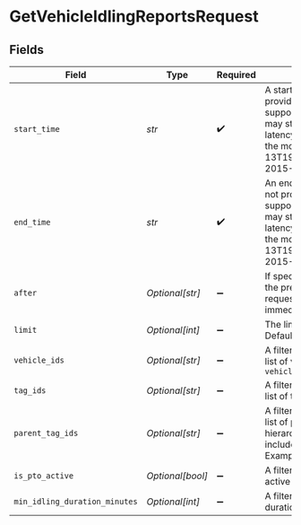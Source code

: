 # GetVehicleIdlingReportsRequest


## Fields

| Field                                                                                                                                                                                                                                                                                                                                                                                           | Type                                                                                                                                                                                                                                                                                                                                                                                            | Required                                                                                                                                                                                                                                                                                                                                                                                        | Description                                                                                                                                                                                                                                                                                                                                                                                     |
| ----------------------------------------------------------------------------------------------------------------------------------------------------------------------------------------------------------------------------------------------------------------------------------------------------------------------------------------------------------------------------------------------- | ----------------------------------------------------------------------------------------------------------------------------------------------------------------------------------------------------------------------------------------------------------------------------------------------------------------------------------------------------------------------------------------------- | ----------------------------------------------------------------------------------------------------------------------------------------------------------------------------------------------------------------------------------------------------------------------------------------------------------------------------------------------------------------------------------------------- | ----------------------------------------------------------------------------------------------------------------------------------------------------------------------------------------------------------------------------------------------------------------------------------------------------------------------------------------------------------------------------------------------- |
| `start_time`                                                                                                                                                                                                                                                                                                                                                                                    | *str*                                                                                                                                                                                                                                                                                                                                                                                           | :heavy_check_mark:                                                                                                                                                                                                                                                                                                                                                                              |  A start time in RFC 3339 format. Defaults to now if not provided. Millisecond precision and timezones are supported. Note that the most recent 72 hours of data may still be processing and is subject to change and latency, so it is not recommended to request data for the most recent 72 hours. (Examples: 2019-06-13T19:08:25Z, 2019-06-13T19:08:25.455Z, OR 2015-09-15T14:00:12-04:00). |
| `end_time`                                                                                                                                                                                                                                                                                                                                                                                      | *str*                                                                                                                                                                                                                                                                                                                                                                                           | :heavy_check_mark:                                                                                                                                                                                                                                                                                                                                                                              |  An end time in RFC 3339 format. Defaults to now if not provided. Millisecond precision and timezones are supported. Note that the most recent 72 hours of data may still be processing and is subject to change and latency, so it is not recommended to request data for the most recent 72 hours. (Examples: 2019-06-13T19:08:25Z, 2019-06-13T19:08:25.455Z, OR 2015-09-15T14:00:12-04:00).  |
| `after`                                                                                                                                                                                                                                                                                                                                                                                         | *Optional[str]*                                                                                                                                                                                                                                                                                                                                                                                 | :heavy_minus_sign:                                                                                                                                                                                                                                                                                                                                                                              |  If specified, this should be the endCursor value from the previous page of results. When present, this request will return the next page of results that occur immediately after the previous page of results.                                                                                                                                                                                 |
| `limit`                                                                                                                                                                                                                                                                                                                                                                                         | *Optional[int]*                                                                                                                                                                                                                                                                                                                                                                                 | :heavy_minus_sign:                                                                                                                                                                                                                                                                                                                                                                              | The limit for how many objects will be in the response. Default and max for this value is 512 objects.                                                                                                                                                                                                                                                                                          |
| `vehicle_ids`                                                                                                                                                                                                                                                                                                                                                                                   | *Optional[str]*                                                                                                                                                                                                                                                                                                                                                                                 | :heavy_minus_sign:                                                                                                                                                                                                                                                                                                                                                                              |  A filter on the data based on this comma-separated list of vehicle IDs and externalIds. Example: `vehicleIds=1234,5678,samsara.vin:1HGBH41JXMN109186`                                                                                                                                                                                                                                          |
| `tag_ids`                                                                                                                                                                                                                                                                                                                                                                                       | *Optional[str]*                                                                                                                                                                                                                                                                                                                                                                                 | :heavy_minus_sign:                                                                                                                                                                                                                                                                                                                                                                              |  A filter on the data based on this comma-separated list of tag IDs. Example: `tagIds=1234,5678`                                                                                                                                                                                                                                                                                                |
| `parent_tag_ids`                                                                                                                                                                                                                                                                                                                                                                                | *Optional[str]*                                                                                                                                                                                                                                                                                                                                                                                 | :heavy_minus_sign:                                                                                                                                                                                                                                                                                                                                                                              |  A filter on the data based on this comma-separated list of parent tag IDs, for use by orgs with tag hierarchies. Specifying a parent tag will implicitly include all descendent tags of the parent tag. Example: `parentTagIds=345,678`                                                                                                                                                        |
| `is_pto_active`                                                                                                                                                                                                                                                                                                                                                                                 | *Optional[bool]*                                                                                                                                                                                                                                                                                                                                                                                | :heavy_minus_sign:                                                                                                                                                                                                                                                                                                                                                                              | A filter on the data based on power take-off being active or inactive.                                                                                                                                                                                                                                                                                                                          |
| `min_idling_duration_minutes`                                                                                                                                                                                                                                                                                                                                                                   | *Optional[int]*                                                                                                                                                                                                                                                                                                                                                                                 | :heavy_minus_sign:                                                                                                                                                                                                                                                                                                                                                                              | A filter on the data based on a minimum idling duration.                                                                                                                                                                                                                                                                                                                                        |